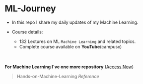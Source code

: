 # ML-Journey
- In this repo I share my daily updates of my Machine Learning.


- Course details:
	- 132 Lectures on ML `Machine Learning` and related topics.
 	- Complete course available on **YouTube**(campusx)

<br><br>
**For Machine Learning I`ve one more repository** ([Access Now](https://github.com/a4archit/Hands-on-Machine-Learning))
> Hands-on-Machine-Learning *Reference*

